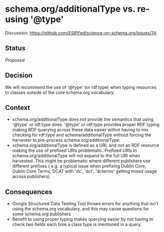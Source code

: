 # schema.org/additionalType vs. re-using '@type' #

Discussion: https://github.com/ESIPFed/science-on-schema.org/issues/74 

## Status ##
*Proposed*

## Decision ##
We will recommend the use of '@type' (or rdf:type) when typing resources to classes outside of the core schema.org vocabulary.

## Context ##
* schema.org/additionalType does not provide the semantics that using '@type' or rdf:type does. '@type' or rdf:type provides proper RDF typing making RDF querying across these data easier withot having to mix checking for rdf:type and schema/additionalType without forcing the harvester to pre-process schema.org/additionalType.
* schema.org/additionalType is defined as a URL and not an RDF resource making the use of prefixed URIs problematic. Prefixed URIs in schema.org/additionalType will not expand to the full URI when harvested. This might be problematic where different publishers use different prefixes ( e.g. a typical issue when prefixing Dublin Core, Dublin Core Terms, DCAT with 'dc', 'dct', 'dcterms' getting mixed usage across publishers)


## Consequences ##

* Google Structured Data Testing Tool throws errors for anything that isn't using the schema.org vocabulary, and this may cause questions for some schema.org publishers
* Benefit to using proper typing makes querying easier by not having to check two fields each time a class type is mentioned in a query.
